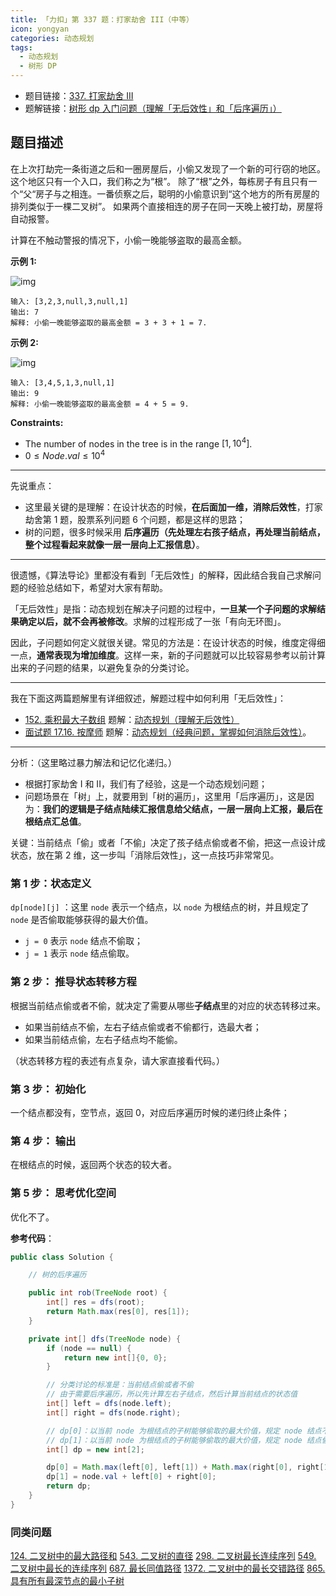 ```yaml
---
title: 「力扣」第 337 题：打家劫舍 III（中等）
icon: yongyan
categories: 动态规划
tags:
  - 动态规划
  - 树形 DP
---
```


+ 题目链接：[337. 打家劫舍 III](https://leetcode-cn.com/problems/house-robber-iii/)
+ 题解链接：[树形 dp 入门问题（理解「无后效性」和「后序遍历」）](https://leetcode-cn.com/problems/house-robber-iii/solution/shu-xing-dp-ru-men-wen-ti-by-liweiwei1419/)

## 题目描述

在上次打劫完一条街道之后和一圈房屋后，小偷又发现了一个新的可行窃的地区。这个地区只有一个入口，我们称之为“根”。 除了“根”之外，每栋房子有且只有一个“父“房子与之相连。一番侦察之后，聪明的小偷意识到“这个地方的所有房屋的排列类似于一棵二叉树”。 如果两个直接相连的房子在同一天晚上被打劫，房屋将自动报警。

计算在不触动警报的情况下，小偷一晚能够盗取的最高金额。

**示例 1:**

![img](https://assets.leetcode.com/uploads/2021/03/10/rob1-tree.jpg)

```
输入: [3,2,3,null,3,null,1]
输出: 7 
解释: 小偷一晚能够盗取的最高金额 = 3 + 3 + 1 = 7.
```

**示例 2:**

![img](https://assets.leetcode.com/uploads/2021/03/10/rob2-tree.jpg)

```
输入: [3,4,5,1,3,null,1]
输出: 9
解释: 小偷一晚能够盗取的最高金额 = 4 + 5 = 9.
```

**Constraints:**

+ The number of nodes in the tree is in the range $[1, 10^4]$.
+ $0 \le Node.val \le 10^4$

---

先说重点：

+ 这里最关键的是理解：在设计状态的时候，**在后面加一维，消除后效性**，打家劫舍第 1 题，股票系列问题 6 个问题，都是这样的思路；
+ 树的问题，很多时候采用 **后序遍历（先处理左右孩子结点，再处理当前结点，整个过程看起来就像一层一层向上汇报信息）**。

---

很遗憾，《算法导论》里都没有看到「无后效性」的解释，因此结合我自己求解问题的经验总结如下，希望对大家有帮助。

「无后效性」是指：动态规划在解决子问题的过程中，**一旦某一个子问题的求解结果确定以后，就不会再被修改**。求解的过程形成了一张「有向无环图」。

因此，子问题如何定义就很关键。常见的方法是：在设计状态的时候，维度定得细一点，**通常表现为增加维度**。这样一来，新的子问题就可以比较容易参考以前计算出来的子问题的结果，以避免复杂的分类讨论。

---

我在下面这两篇题解里有详细叙述，解题过程中如何利用「无后效性」：

+ [152. 乘积最大子数组](https://leetcode-cn.com/problems/maximum-product-subarray/) 题解：[动态规划（理解无后效性）](https://leetcode-cn.com/problems/maximum-product-subarray/solution/dong-tai-gui-hua-li-jie-wu-hou-xiao-xing-by-liweiw/)
+ [面试题 17.16. 按摩师](https://leetcode-cn.com/problems/the-masseuse-lcci/) 题解：[动态规划（经典问题，掌握如何消除后效性）](https://leetcode-cn.com/problems/the-masseuse-lcci/solution/dong-tai-gui-hua-by-liweiwei1419-8/)。

---

分析：（这里略过暴力解法和记忆化递归。）

+ 根据打家劫舍 I 和 II，我们有了经验，这是一个动态规划问题；
+ 问题场景在「树」上，就要用到「树的遍历」，这里用「后序遍历」，这是因为：**我们的逻辑是子结点陆续汇报信息给父结点，一层一层向上汇报，最后在根结点汇总值**。

关键：当前结点「偷」或者「不偷」决定了孩子结点偷或者不偷，把这一点设计成状态，放在第 2 维，这一步叫「消除后效性」，这一点技巧非常常见。

### 第 1 步：状态定义

`dp[node][j]` ：这里 `node` 表示一个结点，以 `node` 为根结点的树，并且规定了 `node` 是否偷取能够获得的最大价值。

+ `j = 0` 表示 `node` 结点不偷取；
+ `j = 1` 表示 `node` 结点偷取。

### 第 2 步： 推导状态转移方程

根据当前结点偷或者不偷，就决定了需要从哪些**子结点**里的对应的状态转移过来。

+ 如果当前结点不偷，左右子结点偷或者不偷都行，选最大者；
+ 如果当前结点偷，左右子结点均不能偷。

（状态转移方程的表述有点复杂，请大家直接看代码。）

### 第 3 步： 初始化

一个结点都没有，空节点，返回 0，对应后序遍历时候的递归终止条件；

### 第 4 步： 输出

在根结点的时候，返回两个状态的较大者。

### 第 5 步： 思考优化空间

优化不了。

**参考代码**：

```java
public class Solution {

    // 树的后序遍历

    public int rob(TreeNode root) {
        int[] res = dfs(root);
        return Math.max(res[0], res[1]);
    }

    private int[] dfs(TreeNode node) {
        if (node == null) {
            return new int[]{0, 0};
        }

        // 分类讨论的标准是：当前结点偷或者不偷
        // 由于需要后序遍历，所以先计算左右子结点，然后计算当前结点的状态值
        int[] left = dfs(node.left);
        int[] right = dfs(node.right);

        // dp[0]：以当前 node 为根结点的子树能够偷取的最大价值，规定 node 结点不偷
        // dp[1]：以当前 node 为根结点的子树能够偷取的最大价值，规定 node 结点偷
        int[] dp = new int[2];

        dp[0] = Math.max(left[0], left[1]) + Math.max(right[0], right[1]);
        dp[1] = node.val + left[0] + right[0];
        return dp;
    }
}
```

### 同类问题

[124. 二叉树中的最大路径和](/problems/binary-tree-maximum-path-sum/)
[543. 二叉树的直径](/problems/diameter-of-binary-tree/)
[298. 二叉树最长连续序列](/problems/binary-tree-longest-consecutive-sequence/)
[549. 二叉树中最长的连续序列](/problems/binary-tree-longest-consecutive-sequence-ii/)
[687. 最长同值路径](/problems/longest-univalue-path/)
[1372. 二叉树中的最长交错路径](/problems/longest-zigzag-path-in-a-binary-tree/)
[865. 具有所有最深节点的最小子树](/problems/smallest-subtree-with-all-the-deepest-nodes/)










